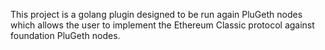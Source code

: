 This project is a golang plugin designed to be run again PluGeth nodes which allows the user to implement the Ethereum Classic protocol against foundation PluGeth nodes. 
